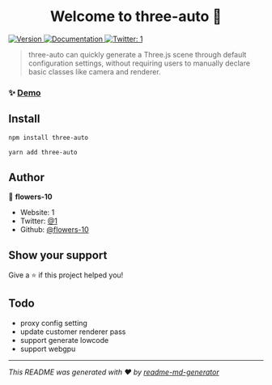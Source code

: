 <h1 align="center">Welcome to three-auto 👋</h1>
<p>
  <a href="https://www.npmjs.com/package/three-auto" target="_blank">
    <img alt="Version" src="https://img.shields.io/npm/v/auto-three.svg">
  </a>
  <a href="1" target="_blank">
    <img alt="Documentation" src="https://img.shields.io/badge/documentation-yes-brightgreen.svg" />
  </a>
  <a href="https://twitter.com/1" target="_blank">
    <img alt="Twitter: 1" src="https://img.shields.io/twitter/follow/1.svg?style=social" />
  </a>
</p>

> three-auto can quickly generate a Three.js scene through default configuration settings, without requiring users to manually declare basic classes like camera and renderer.

### ✨ [Demo](https://three-auto.vercel.app/)

## Install

```sh
npm install three-auto
```

```sh
yarn add three-auto
```

## Author

👤 **flowers-10**

* Website: 1
* Twitter: [@1](https://twitter.com/1)
* Github: [@flowers-10](https://github.com/flowers-10)

## Show your support

Give a ⭐️ if this project helped you!

## Todo
- proxy config setting
- update customer renderer pass
- support generate lowcode
- support webgpu

***
_This README was generated with ❤️ by [readme-md-generator](https://github.com/kefranabg/readme-md-generator)_
